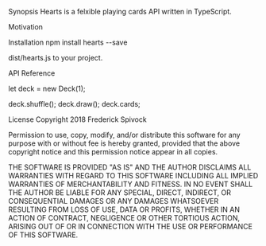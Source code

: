 Synopsis
Hearts is a felxible playing cards API written in TypeScript.

Motivation


Installation
npm install hearts --save

dist/hearts.js to your project.

API Reference

let deck = new Deck(1);

deck.shuffle();
deck.draw();
deck.cards;

License
Copyright 2018 Frederick Spivock

Permission to use, copy, modify, and/or distribute this software for any purpose with or without fee is hereby granted, provided that the above copyright notice and this permission notice appear in all copies.

THE SOFTWARE IS PROVIDED "AS IS" AND THE AUTHOR DISCLAIMS ALL WARRANTIES WITH REGARD TO THIS SOFTWARE INCLUDING ALL IMPLIED WARRANTIES OF MERCHANTABILITY AND FITNESS. IN NO EVENT SHALL THE AUTHOR BE LIABLE FOR ANY SPECIAL, DIRECT, INDIRECT, OR CONSEQUENTIAL DAMAGES OR ANY DAMAGES WHATSOEVER RESULTING FROM LOSS OF USE, DATA OR PROFITS, WHETHER IN AN ACTION OF CONTRACT, NEGLIGENCE OR OTHER TORTIOUS ACTION, ARISING OUT OF OR IN CONNECTION WITH THE USE OR PERFORMANCE OF THIS SOFTWARE.